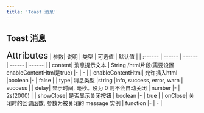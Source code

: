 ```yaml
---
title: 'Toast 消息'
---
```

## Toast 消息
<ClientOnly>
<Toast/>
</ClientOnly>

<font size=5>Attributes</font>
| 参数| 说明 | 类型 | 可选值 | 默认值 |
| :------ | ------ | ------ | ------ | ------ |
| content| 消息提示文本 | String /html片段(需要设置enableContentHtml是true) |- | - |
| enableContentHtml| 允许插入html |boolean |- | false |
| type| 消息类型 |string |info, success, error, warn | success |
| delay| 显示时间, 毫秒。设为 0 则不会自动关闭	 | number |- | 2s(2000) |
| showClose| 是否显示关闭按钮	 | boolean |- | true |
| onClose| 关闭时的回调函数, 参数为被关闭的 message 实例	 | function |- | - |